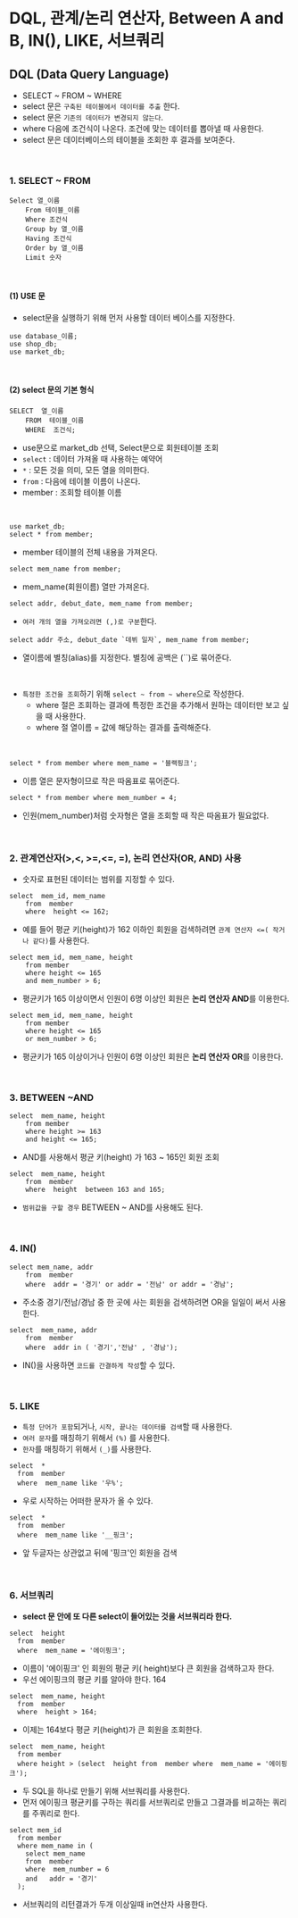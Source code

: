 # DQL, 관계/논리 연산자, Between A and B, IN(), LIKE, 서브쿼리

## DQL (Data Query Language)

- SELECT ~ FROM ~ WHERE
- select 문은 `구축된 테이블에서 데이터를 추출` 한다.
- select 문은 `기존의 데이터가 변경되지 않는다`.
- where 다음에 조건식이 나온다. 조건에 맞는 데이터를 뽑아낼 때 사용한다.
- select 문은 데이터베이스의 테이블을 조회한 후 결과를 보여준다.

<br />

### 1. SELECT ~ FROM

```
Select 열_이름
    From 테이블_이름
    Where 조건식
    Group by 열_이름
    Having 조건식
    Order by 열_이름
    Limit 숫자
```

<br />

#### (1) USE 문

- select문을 실행하기 위해 먼저 사용할 데이터 베이스를 지정한다.

```
use database_이름;
use shop_db;
use market_db;
```

<br />

#### (2) select 문의 기본 형식

```
SELECT  열_이름
    FROM  테이블_이름
    WHERE  조건식;
```

- use문으로 market_db 선택, Select문으로 회원테이블 조회
- `select` : 데이터 가져올 때 사용하는 예약어
- `*` : 모든 것을 의미, 모든 열을 의미한다.
- `from` : 다음에 테이블 이름이 나온다.
- member : 조회할 테이블 이름

<br />

```
use market_db;
select * from member;
```

- member 테이블의 전체 내용을 가져온다.

```
select mem_name from member;
```

- mem_name(회원이름) 열만 가져온다.

```
select addr, debut_date, mem_name from member;
```

- `여러 개의 열을 가져오려면 (,)로 구분`한다.

```
select addr 주소, debut_date `데뷔 일자`, mem_name from member;
```

- 열이름에 별칭(alias)를 지정한다. 별칭에 공백은 (``)로 묶어준다.

<br />

- `특정한 조건을 조회`하기 위해 `select ~ from ~ where`으로 작성한다.
  - where 절은 조회하는 결과에 특정한 조건을 추가해서 원하는 데이터만 보고 싶을 때 사용한다.
  - where 절 열이름 = 값에 해당하는 결과를 출력해준다.

<br />

```
select * from member where mem_name = '블랙핑크';
```

- 이름 열은 문자형이므로 작은 따옴표로 묶어준다.

```
select * from member where mem_number = 4;
```

- 인원(mem_number)처럼 숫자형은 열을 조회할 때 작은 따옴표가 필요없다.

<br />

### 2. 관계연산자(>,<, >=,<=, =), 논리 연산자(OR, AND) 사용

- 숫자로 표현된 데이터는 범위를 지정할 수 있다.

```
select  mem_id, mem_name
    from  member
    where  height <= 162;
```

- 예를 들어 평균 키(height)가 162 이하인 회원을 검색하려면 `관계 연산자 <=( 작거나 같다)`를 사용한다.

```
select mem_id, mem_name, height
    from member
    where height <= 165
    and mem_number > 6;
```

- 평균키가 165 이상이면서 인원이 6명 이상인 회원은 **논리 연산자 AND**를 이용한다.

```
select mem_id, mem_name, height
    from member
    where height <= 165
    or mem_number > 6;
```

- 평균키가 165 이상이거나 인원이 6명 이상인 회원은 **논리 연산자 OR**를 이용한다.

<br />

### 3. BETWEEN ~AND

```
select  mem_name, height
    from member
    where height >= 163
    and height <= 165;
```

- AND를 사용해서 평균 키(height) 가 163 ~ 165인 회원 조회

```
select  mem_name, height
    from  member
    where  height  between 163 and 165;
```

- `범위값을 구할 경우` BETWEEN ~ AND를 사용해도 된다.

<br />

### 4. IN()

```
select mem_name, addr
    from  member
    where  addr = '경기' or addr = '전남' or addr = '경남';
```

- 주소중 경기/전남/경남 중 한 곳에 사는 회원을 검색하려면 OR을 일일이 써서 사용한다.

```
select  mem_name, addr
    from  member
    where  addr in ( '경기','전남' , '경남');
```

- IN()을 사용하면 `코드를 간결하게 작성`할 수 있다.

<br />

### 5. LIKE

- `특정 단어가 포함`되거나, `시작, 끝나는 데이터를 검색`할 때 사용한다.
- `여러 문자`를 매칭하기 위해서 `(%)` 를 사용한다.
- `한자`를 매칭하기 위해서 `(_)`를 사용한다.

```
select  *
  from  member
  where  mem_name like '우%';
```

- 우로 시작하는 어떠한 문자가 올 수 있다.

```
select  *
  from  member
  where  mem_name like '__핑크';
```

- 앞 두글자는 상관없고 뒤에 '핑크'인 회원을 검색

<br />

### 6. 서브쿼리

- **select 문 안에 또 다른 select이 들어있는 것을 서브쿼리라 한다.**

```
select  height
  from  member
  where  mem_name = '에이핑크';
```

- 이름이 '에이핑크' 인 회원의 평균 키( height)보다 큰 회원을 검색하고자 한다.
- 우선 에이핑크의 평균 키를 알아야 한다. 164

```
select  mem_name, height
  from  member
  where  height > 164;
```

- 이제는 164보다 평균 키(height)가 큰 회원을 조회한다.

```
select  mem_name, height
  from member
  where height > (select  height from  member where  mem_name = '에이핑크');
```

- 두 SQL을 하나로 만들기 위해 서브쿼리를 사용한다.
- 먼저 에이핑크 평균키를 구하는 쿼리를 서브쿼리로 만들고 그결과를 비교하는 쿼리를 주쿼리로 한다.

```
select mem_id
  from member
  where mem_name in (
    select mem_name
    from  member
    where  mem_number = 6
    and   addr = '경기'
  );
```

- 서브쿼리의 리턴결과가 두개 이상일때 in연산자 사용한다.
